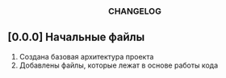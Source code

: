 <h3 align="center">CHANGELOG</h3>

## [0.0.0] Начальные файлы
1. Создана базовая архитектура проекта
2. Добавлены файлы, которые лежат в основе работы кода

